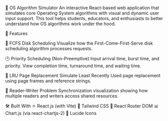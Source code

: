 🧠 OS Algorithm Simulator
An interactive React-based web application that simulates core Operating System algorithms with visual and dynamic user input support. This tool helps students, educators, and enthusiasts to better understand how OS algorithms work under the hood.

🚀 Features

📁 FCFS Disk Scheduling
Visualize how the First-Come-First-Serve disk scheduling algorithm processes requests.

🕒 Priority Scheduling (Non-Preemptive)
Input arrival time, burst time, and priority. View completion time, turnaround time, and waiting time.

📄 LRU Page Replacement
Simulate Least Recently Used page replacement using page frames and reference strings.

👥 Reader-Writer Problem
Synchronization visualization showing how multiple readers and writers access shared resources.

🛠️ Built With
⚛️ React.js (with Vite)
🎨 Tailwind CSS
🔄 React Router DOM
📊 Chart.js (via react-chartjs-2)
🧩 Lucide Icons
